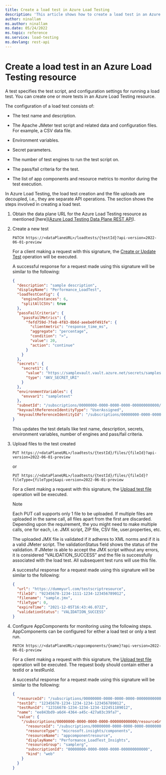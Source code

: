```yaml
---
title: Create a load test in Azure Load Testing
description: 'This article shows how to create a load test in an Azure Load Testing resource.'
author: ninallam
ms.author: ninallam
ms.date: 05/24/2022
ms.topic: reference
ms.service: load-testing
ms.devlang: rest-api
---
```


# Create a load test in an Azure Load Testing resource

A test specifies the test script, and configuration settings for running a load test. You can create one or more tests in an Azure Load Testing resource.

The configuration of a load test consists of:

- The test name and description.

- The Apache JMeter test script and related data and configuration files. For example, a CSV data file.

- Environment variables.

- Secret parameters.

- The number of test engines to run the test script on.

- The pass/fail criteria for the test.

- The list of app components and resource metrics to monitor during the test execution.

In Azure Load Testing, the load test creation and the file uploads are decoupled, i.e., they are separate API operations. The section shows the steps involved in creating a load test.

1. Obtain the data plane URL for the Azure Load Testing resource as mentioned [here]([Azure Load Testing Data Plane REST API](data-plane-url.md)).

1. Create a new test

    `PATCH https://<dataPlaneURL>/loadtests/{testId}?api-version=2022-06-01-preview`

    For a client making a request with this signature, the [Create or Update Test](/rest/api/loadtesting/dataplane/test/create-or-update-test) operation will be executed.

    A successful response for a request made using this signature will be similar to the following:

    ```json
    { 
      "description": "sample description", 
      "displayName": "Performance_LoadTest", 
      "loadTestConfig": { 
        "engineInstances": 6, 
        "splitAllCSVs": true 
      }, 
      "passFailCriteria": { 
        "passFailMetrics": { 
          "fefd759d-7fe8-4f83-8b6d-aeebe0f491fe": { 
            "clientmetric": "response_time_ms", 
            "aggregate": "percentage", 
            "condition": ">", 
            "value": 20, 
            "action": "continue" 
          } 
        } 
      }, 
      "secrets": { 
        "secret1": { 
          "value": "https://samplevault.vault.azure.net/secrets/samplesecret/f113f91fd4c44a368049849c164db827", 
          "type": "AKV_SECRET_URI" 
        } 
      }, 
      "environmentVariables": { 
        "envvar1": "sampletext" 
      }, 
      "subnetId": "/subscriptions/00000000-0000-0000-0000-000000000000/resourceGroups/samplerg/providers/Microsoft.Network/virtualNetworks/samplenetworkresource/subnets/AAAAA0A0A0", 
      "keyvaultReferenceIdentityType": "UserAssigned", 
      "keyvaultReferenceIdentityId": "/subscriptions/00000000-0000-0000-0000-000000000000/resourceGroups/samplerg/providers/sampleprovider/sampleresourcetype/sampleresourcename" 
    }
    ```

    This updates the test details like test name, description, secrets, environment variables, number of engines and pass/fail criteria.

1. Upload files to the test created

    `PUT https://<dataPlaneURL>/loadtests/{testId}/files/{fileId}?api-version=2022-06-01-preview`

    or

    `PUT https://<dataPlaneURL>/loadtests/{testId}/files/{fileId}?fileType={fileType}&api-version=2022-06-01-preview`

     For a client making a request with this signature, the [Upload test file](/rest/api/loadtesting/dataplane/test/upload-test-file) operation will be executed.

    > [!NOTE]
    > Each PUT call supports only 1 file to be uploaded. If multiple files are uploaded in the same call, all files apart from the first are discarded. Depending upon the requirement, the you might need to make multiple calls, one for each, i.e. JMX script, ZIP file, CSV file, user.properties, etc.

    The uploaded JMX file is validated if it adheres to XML norms and if it is a valid JMeter script. The validationStatus field shows the status of the validation. If JMeter is able to accept the JMX script without any errors, it is considered “VALIDATION_SUCCESS” and the file is successfully associated with the load test. All subsequent test runs will use this file.

    A successful response for a request made using this signature will be similar to the following:

    ```json
    { 
      "url": "https://dummyurl.com/testscriptresource", 
      "fileId": "92345678-1234-1111-1234-123456789012", 
      "filename": "sample.jmx", 
      "fileType": 0, 
      "expireTime": "2021-12-05T16:43:46.072Z", 
      "validationStatus": "VALIDATION_SUCCESS" 
    }
    ```

1. Configure AppComponents for monitoring using the following steps. AppComponents can be configured for either a load test or only a test run.

    `PATCH https://<dataPlaneURL>/appcomponents/{name}?api-version=2022-06-01-preview`

    For a client making a request with this signature, the [Upload test file](/rest/api/loadtesting/dataplane/app-component/create-or-update-app-components) operation will be executed. The request body should contain either a testId or a testRunId.

    A successful response for a request made using this signature will be similar to the following:

    ```json
    { 
      "resourceId": "/subscriptions/00000000-0000-0000-0000-000000000000/resourceGroups/samplerg/providers/microsoft.loadtestservice/sampleresourcetype/sampleresourcename", 
      "testId": "12345678-1234-1234-1234-123456789012", 
      "testRunId": "12316678-1234-1234-1234-122451189012", 
      "name": "ee843bd9-a6d4-4364-a45c-427a03c39fa7", 
      "value": { 
        "/subscriptions/00000000-0000-0000-0000-000000000000/resourceGroups/samplerg/providers/microsoft.insights/components/appcomponentresource": { 
          "resourceId": "/subscriptions/00000000-0000-0000-0000-000000000000/resourceGroups/samplerg/providers/microsoft.insights/components/appcomponentresource", 
          "resourceType": "microsoft.insights/components", 
          "resourceName": "appcomponentresource", 
          "displayName": "Performance_LoadTest_Insights", 
          "resourceGroup": "samplerg", 
          "subscriptionId": "00000000-0000-0000-0000-000000000000", 
          "kind": "web" 
        } 
      } 
    }
    ```
